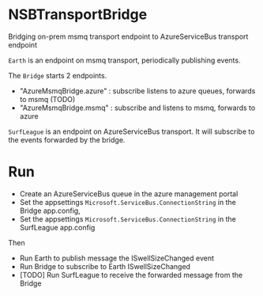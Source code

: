 # NSBTransportBridge
Bridging on-prem msmq transport endpoint to AzureServiceBus transport endpoint  

`Earth` is an endpoint on msmq transport, periodically publishing events.  

The `Bridge` starts 2 endpoints.  
 - "AzureMsmqBridge.azure" : subscribe listens to azure queues, forwards to msmq (TODO)
 - "AzureMsmqBridge.msmq" : subscribe and listens to msmq, forwards to azure

`SurfLeague` is an endpoint on AzureServiceBus transport. It will subscribe to the events forwarded by the bridge.

# Run

- Create an AzureServiceBus queue in the azure management portal
- Set the appsettings `Microsoft.ServiceBus.ConnectionString` in the Bridge app.config,
- Set the appsettings `Microsoft.ServiceBus.ConnectionString` in the SurfLeague app.config

Then

- Run Earth to publish message the ISwellSizeChanged event
- Run Bridge to subscribe to Earth ISwellSizeChanged
- [TODO] Run SurfLeague to receive the forwarded message from the Bridge
